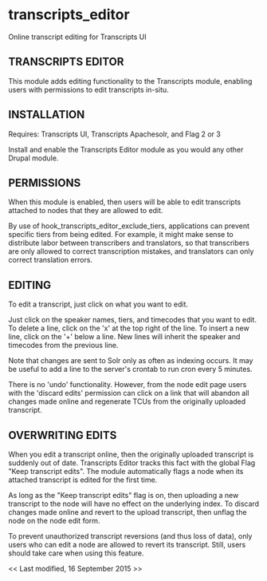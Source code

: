 # transcripts_editor
Online transcript editing for Transcripts UI

TRANSCRIPTS EDITOR
------------------

This module adds editing functionality to the Transcripts module, enabling users
with permissions to edit transcripts in-situ.


INSTALLATION
------------

Requires: Transcripts UI, Transcripts Apachesolr, and Flag 2 or 3

Install and enable the Transcripts Editor module as you would any other Drupal
module.


PERMISSIONS
-----------

When this module is enabled, then users will be able to edit transcripts attached
to nodes that they are allowed to edit.

By use of hook_transcripts_editor_exclude_tiers, applications can prevent
specific tiers from being edited. For example, it might make sense to distribute
labor between transcribers and translators, so that transcribers are only allowed
to correct transcription mistakes, and translators can only correct translation
errors.


EDITING
-------

To edit a transcript, just click on what you want to edit.

Just click on the speaker names, tiers, and timecodes that
you want to edit. To delete a line, click on the 'x' at the top right of the
line. To insert a new line, click on the '+' below a line. New lines will
inherit the speaker and timecodes from the previous line.

Note that changes are sent to Solr only as often as indexing occurs. It may
be useful to add a line to the server's crontab to run cron every 5 minutes.

There is no 'undo' functionality. However, from the node edit page users with
the 'discard edits' permission can click on a link that will
abandon all changes made online and regenerate TCUs from the originally
uploaded transcript.


OVERWRITING EDITS
-----------------

When you edit a transcript online, then the originally uploaded transcript is
suddenly out of date. Transcripts Editor tracks this fact with the global Flag
"Keep transcript edits". The module automatically flags a node when its attached 
transcript is edited for the first time.

As long as the "Keep transcript edits" flag is on, then uploading a new transcript
to the node will have no effect on the underlying index. To discard changes made
online and revert to the upload transcript, then unflag the node on the node edit
form.

To prevent unauthorized transcript reversions (and thus loss of data), only users
who can edit a node are allowed to revert its transcript. Still, users should take
care when using this feature.

<< Last modified, 16 September 2015 >>